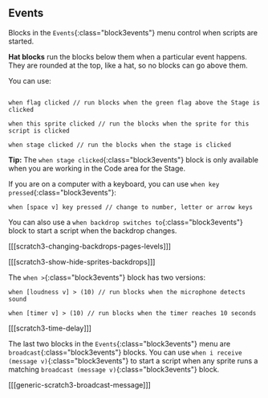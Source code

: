 ## Events

Blocks in the `Events`{:class="block3events"} menu control when scripts are started.

**Hat blocks** run the blocks below them when a particular event happens. They are rounded at the top, like a hat, so no blocks can go above them.

You can use:

```blocks3

when flag clicked // run blocks when the green flag above the Stage is clicked

when this sprite clicked // run the blocks when the sprite for this script is clicked

when stage clicked // run the blocks when the stage is clicked

```

**Tip:** The `when stage clicked`{:class="block3events"} block is only available when you are working in the Code area for the Stage.

If you are on a computer with a keyboard, you can use `when key pressed`{:class="block3events"}:

```blocks3
when [space v] key pressed // change to number, letter or arrow keys
```

You can also use a `when backdrop switches to`{:class="block3events"} block to start a script when the backdrop changes.

[[[scratch3-changing-backdrops-pages-levels]]]

[[[scratch3-show-hide-sprites-backdrops]]]


The `when >`{:class="block3events"} block has two versions:

```blocks3
when [loudness v] > (10) // run blocks when the microphone detects sound

when [timer v] > (10) // run blocks when the timer reaches 10 seconds
```

[[[scratch3-time-delay]]]


The last two blocks in the `Events`{:class="block3events"} menu are `broadcast`{:class="block3events"} blocks. You can use `when i receive (message v)`{:class="block3events"} to start a script when any sprite runs a matching `broadcast (message v)`{:class="block3events"} block.

[[[generic-scratch3-broadcast-message]]]

